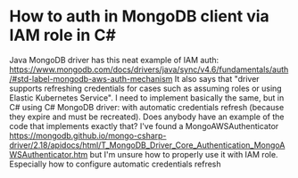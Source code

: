 
# How to auth in MongoDB client via IAM role in C#

Java MongoDB driver has this neat example of IAM auth: https://www.mongodb.com/docs/drivers/java/sync/v4.6/fundamentals/auth/#std-label-mongodb-aws-auth-mechanism
It also says that "driver supports refreshing credentials for cases such as assuming roles or using Elastic Kubernetes Service".
I need to implement basically the same, but in C# using C# MongoDB driver: with automatic credentials refresh (because they expire and must be recreated).
Does anybody have an example of the code that implements exactly that?
I've found a MongoAWSAuthenticator https://mongodb.github.io/mongo-csharp-driver/2.18/apidocs/html/T_MongoDB_Driver_Core_Authentication_MongoAWSAuthenticator.htm but I'm unsure how to properly use it with IAM role.
Especially how to configure automatic credentials refresh

        